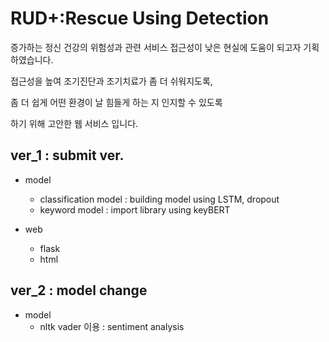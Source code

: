 # RUD+:Rescue Using Detection

증가하는 정신 건강의 위험성과 관련 서비스 접근성이 낮은 현실에 도움이 되고자 기획하였습니다.

접근성을 높여 조기진단과 조기치료가 좀 더 쉬워지도록,

좀 더 쉽게 어떤 환경이 날 힘들게 하는 지 인지할 수 있도록

하기 위해 고안한 웹 서비스 입니다.

## ver_1 : submit ver.
- model 
  - classification model : building model using LSTM, dropout
  - keyword model : import library using keyBERT
 
- web
  - flask
  - html

## ver_2 : model change
 - model
    - nltk vader 이용 : sentiment analysis 
